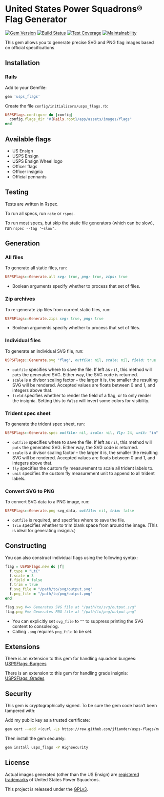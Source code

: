 # United States Power Squadrons® Flag Generator

[![Gem Version](https://img.shields.io/gem/v/usps_flags.svg)](https://rubygems.org/gems/usps_flags)
[![Build Status](https://travis-ci.org/jfiander/usps-flags.svg)](https://travis-ci.org/jfiander/usps-flags)
[![Test Coverage](https://api.codeclimate.com/v1/badges/760b824f0edac3316a11/test_coverage)](https://codeclimate.com/github/jfiander/usps-flags/test_coverage)
[![Maintainability](https://api.codeclimate.com/v1/badges/760b824f0edac3316a11/maintainability)](https://codeclimate.com/github/jfiander/usps-flags/maintainability)

This gem allows you to generate precise SVG and PNG flag images based on
official specifications.

## Installation

### Rails

Add to your Gemfile:

```ruby
gem 'usps_flags'
```

Create the file `config/initializers/usps_flags.rb`:

```ruby
USPSFlags.configure do |config|
  config.flags_dir "#{Rails.root}/app/assets/images/flags"
end
```

## Available flags

- US Ensign
- USPS Ensign
- USPS Ensign Wheel logo
- Officer flags
- Officer insignia
- Official pennants

## Testing

Tests are written in Rspec.

To run all specs, run `rake` or `rspec`.

To run most specs, but skip the static file generators (which can be slow), run
`rspec --tag '~slow'`.

## Generation

### All files

To generate all static files, run:

```ruby
USPSFlags::Generate.all svg: true, png: true, zips: true
```

- Boolean arguments specify whether to process that set of files.

### Zip archives

To re-generate zip files from current static files, run:

```ruby
USPSFlags::Generate.zips svg: true, png: true
```

- Boolean arguments specify whether to process that set of files.

### Individual files

To generate an individual SVG file, run:

```ruby
USPSFlags::Generate.svg "flag", outfile: nil, scale: nil, field: true
```

- `outfile` specifies where to save the file. If left as `nil`, this method will
  `puts` the generated SVG. Either way, the SVG code is returned.
- `scale` is a divisor scaling factor – the larger it is, the smaller the
  resulting SVG will be rendered. Accepted values are floats between 0 and 1,
  and integers above that.
- `field` specifies whether to render the field of a flag, or to only render the
  insignia. Setting this to `false` will invert some colors for visibility.

### Trident spec sheet

To generate the trident spec sheet, run:

```ruby
USPSFlags::Generate.spec outfile: nil, scale: nil, fly: 24, unit: "in"
```

- `outfile` specifies where to save the file. If left as `nil`, this method will
  `puts` the generated SVG. Either way, the SVG code is returned.
- `scale` is a divisor scaling factor – the larger it is, the smaller the
  resulting SVG will be rendered. Accepted values are floats between 0 and 1,
  and integers above that.
- `fly` specifies the custom fly measurement to scale all trident labels to.
- `unit` specifies the custom fly measurement unit to append to all trident
  labels.

### Convert SVG to PNG

To convert SVG data to a PNG image, run:

```ruby
USPSFlags::Generate.png svg_data, outfile: nil, trim: false
```

- `outfile` is required, and specifies where to save the file.
- `trim` specifies whether to trim blank space from around the image. (This is
  ideal for generating insignia.)

## Constructing

You can also construct individual flags using the following syntax:

```ruby
flag = USPSFlags.new do |f|
  f.type = "LtC"
  f.scale = 3
  f.field = false
  f.trim = true
  f.svg_file = "/path/to/svg/output.svg"
  f.png_file = "/path/to/png/output.png"
end

flag.svg #=> Generates SVG file at "/path/to/svg/output.svg"
flag.png #=> Generates PNG file at "/path/to/png/output.png"
```

- You can explicitly set `svg_file` to `""` to suppress printing the SVG content
  to console/log.
- Calling `.png` requires `png_file` to be set.

## Extensions

There is an extension to this gem for handling squadron burgees:
[USPSFlags::Burgees](https://github.com/jfiander/usps-flags_burgees)

There is an extension to this gem for handling grade insignia:
[USPSFlags::Grades](https://github.com/jfiander/usps-flags_grades)

## Security

This gem is cryptographically signed. To be sure the gem code hasn’t been
tampered with:

Add my public key as a trusted certificate:

```sh
gem cert --add <(curl -Ls https://raw.github.com/jfiander/usps-flags/master/certs/jfiander.pem)
```

Then install the gem securely:

```sh
gem install usps_flags -P HighSecurity
```

## License

Actual images generated (other than the US Ensign) are
[registered trademarks](https://www.usps.org/images/secretary/itcom/trademark.pdf) of
United States Power Squadrons.

This project is released under the
[GPLv3](https://raw.github.com/jfiander/usps-flags/master/LICENSE).
